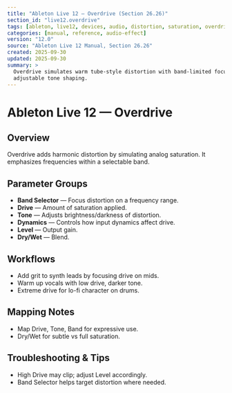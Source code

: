 ```yaml
---
title: "Ableton Live 12 — Overdrive (Section 26.26)"
section_id: "live12.overdrive"
tags: [ableton, live12, devices, audio, distortion, saturation, overdrive]
categories: [manual, reference, audio-effect]
version: "12.0"
source: "Ableton Live 12 Manual, Section 26.26"
created: 2025-09-30
updated: 2025-09-30
summary: >
  Overdrive simulates warm tube-style distortion with band-limited focus and
  adjustable tone shaping.
---
```


# Ableton Live 12 — Overdrive

## Overview
Overdrive adds harmonic distortion by simulating analog saturation. 
It emphasizes frequencies within a selectable band.

## Parameter Groups
- **Band Selector** — Focus distortion on a frequency range.
- **Drive** — Amount of saturation applied.
- **Tone** — Adjusts brightness/darkness of distortion.
- **Dynamics** — Controls how input dynamics affect drive.
- **Level** — Output gain.
- **Dry/Wet** — Blend.

## Workflows
- Add grit to synth leads by focusing drive on mids.
- Warm up vocals with low drive, darker tone.
- Extreme drive for lo-fi character on drums.

## Mapping Notes
- Map Drive, Tone, Band for expressive use.
- Dry/Wet for subtle vs full saturation.

## Troubleshooting & Tips
- High Drive may clip; adjust Level accordingly.
- Band Selector helps target distortion where needed.
